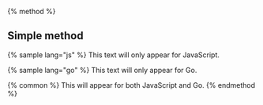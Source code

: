 {% method %}
## Simple method

{% sample lang="js" %}
This text will only appear for JavaScript.


{% sample lang="go" %}
This text will only appear for Go.


{% common %}
This will appear for both JavaScript and Go.
{% endmethod %}

